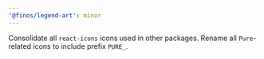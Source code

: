 ```yaml
---
'@finos/legend-art': minor
---
```


Consolidate all `react-icons` icons used in other packages. Rename all `Pure`-related icons to include prefix `PURE_`.
